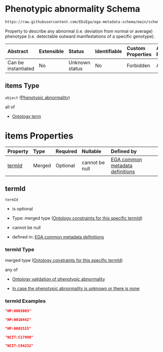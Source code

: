 # Phenotypic abnormality Schema

```txt
https://raw.githubusercontent.com/EbiEga/ega-metadata-schema/main/schemas/EGA.individual.json#/properties/minimalPublicAttributes/properties/phenotypes/items
```

Property to describe any abnormal (i.e. deviation from normal or average) phenotype (i.e. detectable outward manifestations of a specific genotype).

| Abstract            | Extensible | Status         | Identifiable | Custom Properties | Additional Properties | Access Restrictions | Defined In                                                                           |
| :------------------ | :--------- | :------------- | :----------- | :---------------- | :-------------------- | :------------------ | :----------------------------------------------------------------------------------- |
| Can be instantiated | No         | Unknown status | No           | Forbidden         | Allowed               | none                | [EGA.individual.json\*](../../../schemas/EGA.individual.json "open original schema") |

## items Type

`object` ([Phenotypic abnormality](ega-12-definitions-phenotypic-abnormality.md))

all of

*   [Ontology term](ega-12-definitions-ontology-term.md "check type definition")

# items Properties

| Property          | Type   | Required | Nullable       | Defined by                                                                                                                                                                                                                                                                                            |
| :---------------- | :----- | :------- | :------------- | :---------------------------------------------------------------------------------------------------------------------------------------------------------------------------------------------------------------------------------------------------------------------------------------------------- |
| [termId](#termid) | Merged | Optional | cannot be null | [EGA common metadata definitions](ega-12-definitions-phenotypic-abnormality-properties-ontology-constraints-for-this-specific-termid.md "https://raw.githubusercontent.com/EbiEga/ega-metadata-schema/main/schemas/EGA.common-definitions.json#/definitions/phenotypicAbnormality/properties/termId") |

## termId



`termId`

*   is optional

*   Type: merged type ([Ontology constraints for this specific termId](ega-12-definitions-phenotypic-abnormality-properties-ontology-constraints-for-this-specific-termid.md))

*   cannot be null

*   defined in: [EGA common metadata definitions](ega-12-definitions-phenotypic-abnormality-properties-ontology-constraints-for-this-specific-termid.md "https://raw.githubusercontent.com/EbiEga/ega-metadata-schema/main/schemas/EGA.common-definitions.json#/definitions/phenotypicAbnormality/properties/termId")

### termId Type

merged type ([Ontology constraints for this specific termId](ega-12-definitions-phenotypic-abnormality-properties-ontology-constraints-for-this-specific-termid.md))

any of

*   [Ontology validation of phenotypic abnormality](ega-12-definitions-phenotypic-abnormality-properties-ontology-constraints-for-this-specific-termid-anyof-ontology-validation-of-phenotypic-abnormality.md "check type definition")

*   [In case the phenotypic abnormality is unknown or there is none](ega-12-definitions-phenotypic-abnormality-properties-ontology-constraints-for-this-specific-termid-anyof-in-case-the-phenotypic-abnormality-is-unknown-or-there-is-none.md "check type definition")

### termId Examples

```json
"HP:0003003"
```

```json
"HP:0010442"
```

```json
"HP:0002515"
```

```json
"NCIT:C17998"
```

```json
"NCIT:C94232"
```
